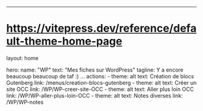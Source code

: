 ---

# https://vitepress.dev/reference/default-theme-home-page

layout: home

hero:
  name: "WP"
  text: "Mes fiches sur WordPress"
  tagline: Y a encore beaucoup beaucoup de taf :) ...
  actions: 
    - theme: alt
      text: Création de blocs Gutenberg
      link: /menus/creation-blocs-gutenberg
    - theme: alt
      text: Créer un site OCC
      link: /WP/WP-creer-site-OCC
    - theme: alt
      text: Aller plus loin OCC
      link: /WP/WP-aller-plus-loin-OCC
    - theme: alt
      text: Notes diverses
      link: /WP/WP-notes
